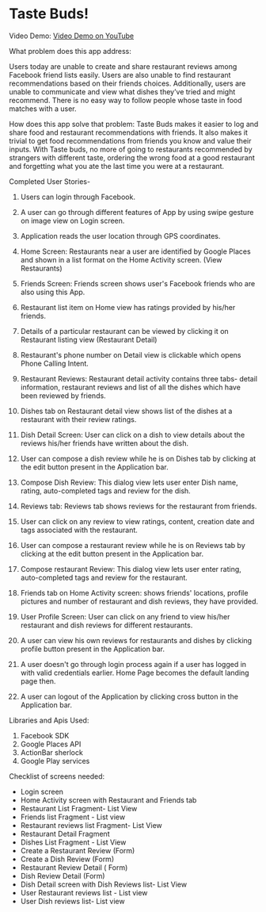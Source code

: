 Taste Buds!
=========

Video Demo:
<a href="http://youtu.be/vJrj7V7bQWs">Video Demo on YouTube</a>


What problem does this app address: 

Users today are unable to create and share restaurant reviews among Facebook friend lists easily.
Users are also unable to find restaurant recommendations based on their friends choices.
Additionally, users are unable to communicate and view what dishes they’ve tried and might recommend.
There is no easy way to follow people whose taste in food matches with a user.


How does this app solve that problem: 
Taste Buds makes it easier to log and share food and restaurant recommendations with friends. It also makes it trivial to get food recommendations from friends you know and value their inputs. With Taste buds, no more of going to restaurants recommended by strangers with different taste, ordering the wrong food at a good restaurant and forgetting what you ate the last time you were at a restaurant.


Completed User Stories-

1. Users can login through Facebook.

2. A user can go through different features of App by using swipe gesture on image view on Login screen.

3. Application reads the user location through GPS coordinates.

4. Home Screen: Restaurants near a user are identified by Google Places and shown in a list format on the Home Activity screen. (View Restaurants)

5. Friends Screen: Friends screen shows user's Facebook friends who are also using this App.

6. Restaurant list item on Home view has ratings provided by his/her friends.

7. Details of a particular restaurant can be viewed by clicking it on Restaurant listing view (Restaurant Detail)

8. Restaurant's phone number on Detail view is clickable which opens Phone Calling Intent.

9. Restaurant Reviews: Restaurant detail activity contains three tabs- detail information, restaurant reviews and list of all the dishes which have been reviewed by friends. 

10. Dishes tab on Restaurant detail view shows list of the dishes at a restaurant with their review ratings.

11. Dish Detail Screen: User can click on a dish to view details about the reviews his/her friends have written about the dish.

12. User can compose a dish review while he is on Dishes tab by clicking at the edit button present in the Application bar.

13. Compose Dish Review: This dialog view lets user enter Dish name, rating, auto-completed tags and review for the dish.  

14. Reviews tab: Reviews tab shows reviews for the restaurant from friends.

15. User can click on any review to view ratings, content, creation date and tags associated with the restaurant.

16. User can compose a restaurant review while he is on Reviews tab by clicking at the edit button present in the Application bar.

17. Compose restaurant Review: This dialog view lets user enter rating, auto-completed tags and review for the restaurant.

18. Friends tab on Home Activity screen: shows friends' locations, profile pictures and number of restaurant and dish reviews, they have provided.

19. User Profile Screen: User can click on any friend to view his/her restaurant and dish reviews for different restaurants.

20. A user can view his own reviews for restaurants and dishes by clicking profile button present in the Application bar.

21. A user doesn't go through login process again if a user has logged in with valid credentials earlier. Home Page becomes the default landing page then.

22. A user can logout of the Application by clicking cross button in the Application bar. 


Libraries and Apis Used:

1. Facebook SDK
2. Google Places API
3. ActionBar sherlock
4. Google Play services


Checklist of screens needed: 

- Login screen
- Home Activity screen with Restaurant and Friends tab
- Restaurant List Fragment- List View
- Friends list Fragment - List view
- Restaurant reviews list Fragment- List View
- Restaurant Detail Fragment
- Dishes List Fragment - List View
- Create a Restaurant Review (Form)
- Create a Dish Review (Form)
- Restaurant Review Detail ( Form)
- Dish Review Detail (Form)
- Dish Detail screen with Dish Reviews list- List View 
- User Restaurant reviews list - List view
- User Dish reviews list- List view




